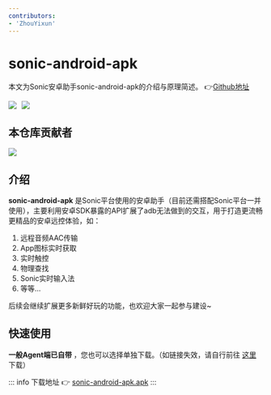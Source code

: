 ```yaml
---
contributors:
- 'ZhouYixun'
---
```


# sonic-android-apk
本文为Sonic安卓助手sonic-android-apk的介绍与原理简述。 👉[Github地址](https://github.com/SonicCloudOrg/sonic-android-apk)

<div style="display: flex">
<img src="https://img.shields.io/github/stars/SonicCloudOrg/sonic-android-apk?style=social">
<img style="margin-left:10px" src="https://img.shields.io/github/forks/SonicCloudOrg/sonic-android-apk?style=social">
</div>

## 本仓库贡献者

<a href="https://github.com/SonicCloudOrg/sonic-android-apk/graphs/contributors">
  <img src="https://contrib.rocks/image?repo=SonicCloudOrg/sonic-android-apk" />
</a>

## 介绍

**sonic-android-apk** 是Sonic平台使用的安卓助手（目前还需搭配Sonic平台一并使用），主要利用安卓SDK暴露的API扩展了adb无法做到的交互，用于打造更流畅更精品的安卓远控体验，如：
1. 远程音频AAC传输
2. App图标实时获取
3. 实时触控
4. 物理查找
5. Sonic实时输入法
6. 等等... 

后续会继续扩展更多新鲜好玩的功能，也欢迎大家一起参与建设~

## 快速使用

**一般Agent端已自带** ，您也可以选择单独下载。（如链接失效，请自行前往 <a href="https://github.com/SonicCloudOrg/sonic-android-apk/releases" target="_blank">这里</a> 下载）

::: info 下载地址
 👉 <a href="https://ghproxy.com/https://github.com/SonicCloudOrg/sonic-android-apk/releases/download/v2.0.5/sonic-android-apk.apk" target="_blank">sonic-android-apk.apk</a>
:::  
